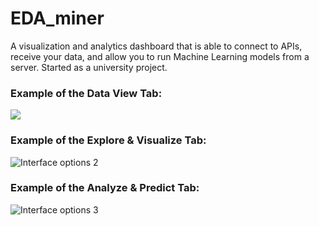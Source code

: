 # EDA_miner
A visualization and analytics dashboard that is able to connect to APIs, receive your data,
and allow you to run Machine Learning models from a server. Started as a university project.


### Example of the Data View Tab:

![](https://i.imgur.com/FFogpHt.png)

### Example of the Explore & Visualize Tab:

![Interface options 2](https://i.imgur.com/zMMcDwp.png)

### Example of the Analyze & Predict Tab:

![Interface options 3](https://i.imgur.com/RNqpfo9.png)
